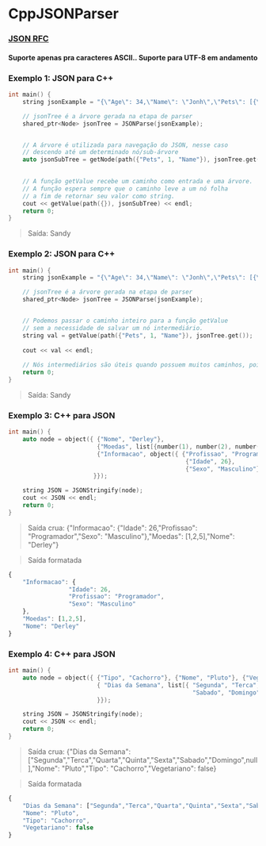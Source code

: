 # CppJSONParser

### [JSON RFC](https://www.rfc-editor.org/rfc/rfc8259)

#### Suporte apenas pra caracteres ASCII.. Suporte para UTF-8 em andamento

### Exemplo 1: JSON para C++

```cpp
int main() {
    string jsonExample = "{\"Age\": 34,\"Name\": \"Jonh\",\"Pets\": [{\"Age\": 3.4,\"Name\": \"MooMoo\",\"Type\": \"Cat\"},{\"Age\": 7,\"Name\": \"Sandy\",\"Type\": \"Squirrel\"},[\"1\",{\"Idade\": 15,\"Nome\": \"Ratinho Azulado\"},\"3\",\"4\"]],\"StateOfOrigin\": \"England\"}";

    // jsonTree é a árvore gerada na etapa de parser
    shared_ptr<Node> jsonTree = JSONParse(jsonExample);


    // A árvore é utilizada para navegação do JSON, nesse caso
    // descendo até um determinado nó/sub-árvore
    auto jsonSubTree = getNode(path({"Pets", 1, "Name"}), jsonTree.get());

    
    // A função getValue recebe um caminho como entrada e uma árvore.
    // A função espera sempre que o caminho leve a um nó folha
    // a fim de retornar seu valor como string.
    cout << getValue(path({}), jsonSubTree) << endl;
    return 0;
}
```

> Saída: Sandy

### Exemplo 2: JSON para C++

```cpp
int main() {
    string jsonExample = "{\"Age\": 34,\"Name\": \"Jonh\",\"Pets\": [{\"Age\": 3.4,\"Name\": \"MooMoo\",\"Type\": \"Cat\"},{\"Age\": 7,\"Name\": \"Sandy\",\"Type\": \"Squirrel\"},[\"1\",{\"Idade\": 15,\"Nome\": \"Ratinho Azulado\"},\"3\",\"4\"]],\"StateOfOrigin\": \"England\"}";

    // jsonTree é a árvore gerada na etapa de parser
    shared_ptr<Node> jsonTree = JSONParse(jsonExample);


    // Podemos passar o caminho inteiro para a função getValue
    // sem a necessidade de salvar um nó intermediário.
    string val = getValue(path({"Pets", 1, "Name"}), jsonTree.get());
    
    cout << val << endl;
  
    // Nós intermediários são úteis quando possuem muitos caminhos, pois podem levar a diferentes folhas posteriormente
    return 0;
}
```

> Saída: Sandy

### Exemplo 3: C++ para JSON

```cpp
int main() {
    auto node = object({ {"Nome", "Derley"}, 
                         {"Moedas", list[{number(1), number(2), number(5)}]}, 
                         {"Informacao", object({ {"Profissao", "Programador"}, 
                                                  {"Idade", 26}, 
                                                  {"Sexo", "Masculino"} })
                        }});

    string JSON = JSONStringify(node);
    cout << JSON << endl;
    return 0;
}
```
> Saída crua: {"Informacao": {"Idade": 26,"Profissao": "Programador","Sexo": "Masculino"},"Moedas": [1,2,5],"Nome": "Derley"}

> Saída formatada

```js
{  
    "Informacao": {  
                 "Idade": 26,
                 "Profissao": "Programador",
                 "Sexo": "Masculino"
    },
    "Moedas": [1,2,5],
    "Nome": "Derley"
}
```

### Exemplo 4: C++ para JSON 

```cpp
int main() {
    auto node = object({ {"Tipo", "Cachorro"}, {"Nome", "Pluto"}, {"Vegetariano", literal(false)},
                         { "Dias da Semana", list[{ "Segunda", "Terca", "Quarta", "Quinta", "Sexta", 
                                                    "Sabado", "Domingo", null }] 
                         }});

    string JSON = JSONStringify(node);
    cout << JSON << endl;
    return 0;
}
```

> Saída crua: {"Dias da Semana": ["Segunda","Terca","Quarta","Quinta","Sexta","Sabado","Domingo",null],"Nome": "Pluto","Tipo": "Cachorro","Vegetariano": false}

> Saída formatada
```js
{
    "Dias da Semana": ["Segunda","Terca","Quarta","Quinta","Sexta","Sabado","Domingo",null],
    "Nome": "Pluto",
    "Tipo": "Cachorro",
    "Vegetariano": false
}
```
